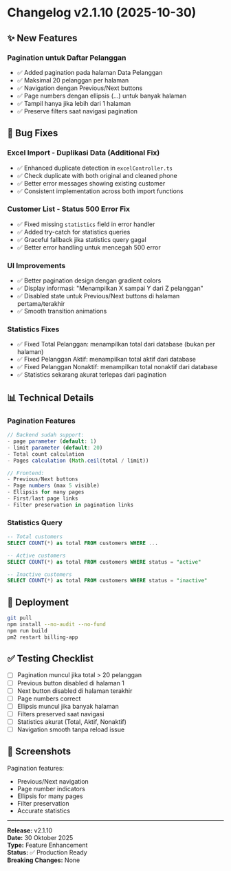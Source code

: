 # Changelog v2.1.10 (2025-10-30)

## ✨ New Features

### Pagination untuk Daftar Pelanggan
- ✅ Added pagination pada halaman Data Pelanggan
- ✅ Maksimal 20 pelanggan per halaman
- ✅ Navigation dengan Previous/Next buttons
- ✅ Page numbers dengan ellipsis (...) untuk banyak halaman
- ✅ Tampil hanya jika lebih dari 1 halaman
- ✅ Preserve filters saat navigasi pagination

## 🐛 Bug Fixes

### Excel Import - Duplikasi Data (Additional Fix)
- ✅ Enhanced duplicate detection in `excelController.ts`
- ✅ Check duplicate with both original and cleaned phone
- ✅ Better error messages showing existing customer
- ✅ Consistent implementation across both import functions

### Customer List - Status 500 Error Fix
- ✅ Fixed missing `statistics` field in error handler
- ✅ Added try-catch for statistics queries
- ✅ Graceful fallback jika statistics query gagal
- ✅ Better error handling untuk mencegah 500 error

### UI Improvements
- ✅ Better pagination design dengan gradient colors
- ✅ Display informasi: "Menampilkan X sampai Y dari Z pelanggan"
- ✅ Disabled state untuk Previous/Next buttons di halaman pertama/terakhir
- ✅ Smooth transition animations

### Statistics Fixes
- ✅ Fixed Total Pelanggan: menampilkan total dari database (bukan per halaman)
- ✅ Fixed Pelanggan Aktif: menampilkan total aktif dari database
- ✅ Fixed Pelanggan Nonaktif: menampilkan total nonaktif dari database
- ✅ Statistics sekarang akurat terlepas dari pagination

## 📊 Technical Details

### Pagination Features
```typescript
// Backend sudah support:
- page parameter (default: 1)
- limit parameter (default: 20)
- Total count calculation
- Pages calculation (Math.ceil(total / limit))

// Frontend:
- Previous/Next buttons
- Page numbers (max 5 visible)
- Ellipsis for many pages
- First/last page links
- Filter preservation in pagination links
```

### Statistics Query
```sql
-- Total customers
SELECT COUNT(*) as total FROM customers WHERE ...

-- Active customers
SELECT COUNT(*) as total FROM customers WHERE status = "active"

-- Inactive customers
SELECT COUNT(*) as total FROM customers WHERE status = "inactive"
```

## 🚀 Deployment

```bash
git pull
npm install --no-audit --no-fund
npm run build
pm2 restart billing-app
```

## ✅ Testing Checklist

- [ ] Pagination muncul jika total > 20 pelanggan
- [ ] Previous button disabled di halaman 1
- [ ] Next button disabled di halaman terakhir
- [ ] Page numbers correct
- [ ] Ellipsis muncul jika banyak halaman
- [ ] Filters preserved saat navigasi
- [ ] Statistics akurat (Total, Aktif, Nonaktif)
- [ ] Navigation smooth tanpa reload issue

## 🎨 Screenshots

Pagination features:
- Previous/Next navigation
- Page number indicators
- Ellipsis for many pages
- Filter preservation
- Accurate statistics

---

**Release:** v2.1.10  
**Date:** 30 Oktober 2025  
**Type:** Feature Enhancement  
**Status:** ✅ Production Ready  
**Breaking Changes:** None

